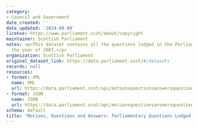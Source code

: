 ```yaml
---
category:
- Council and Government
date_created: ''
date_updated: '2024-09-09'
license: https://www.parliament.scot/about/copyright
maintainer: Scottish Parliament
notes: <p>This dataset contains all the questions lodged in the Parliament during
  the year of 2007.</p>
organization: Scottish Parliament
original_dataset_link: https://data.parliament.scot/#/datasets
records: null
resources:
- format: XML
  name: XML
  url: https://data.parliament.scot/api/motionsquestionsanswersquestions?year=2007
- format: JSON
  name: JSON
  url: https://data.parliament.scot/api/motionsquestionsanswersquestions?year=2007
schema: default
title: 'Motions, Questions and Answers: Parliamentary Questions Lodged (2007)'
---
```

